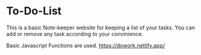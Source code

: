 # To-Do-List
This is a basic Note-keeper website for keeping a list of your tasks. You can add or remove any task according to your convinience.

Basic Javascript Functions are used.
https://dowork.netlify.app/

